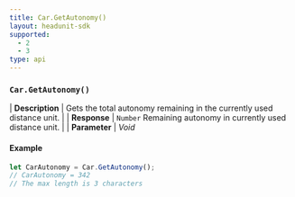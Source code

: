 ```yaml
---
title: Car.GetAutonomy()
layout: headunit-sdk
supported:
  - 2
  - 3
type: api
---
```


### `Car.GetAutonomy()`

| **Description** | Gets the total autonomy remaining in the currently used distance unit. | 
| **Response** | `Number`   Remaining autonomy in currently used distance unit.   | 
| **Parameter**   | *Void* 

#### Example

```javascript
let CarAutonomy = Car.GetAutonomy();
// CarAutonomy = 342
// The max length is 3 characters
```